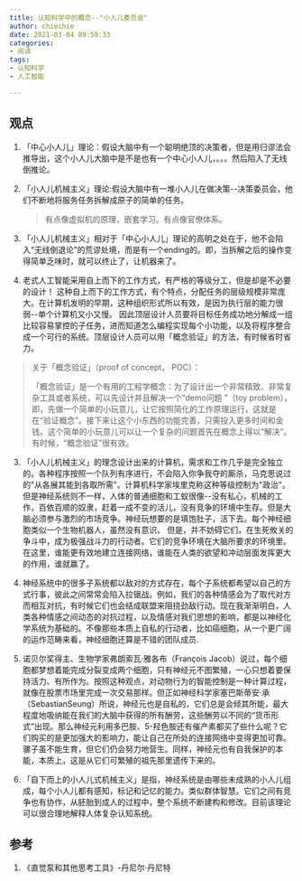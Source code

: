 ```yaml
---
title: 认知科学中的概念--"小人儿委员会"
author: chiechie
date: 2021-03-04 09:59:33
categories: 
- 阅读
tags: 
- 认知科学
- 人工智能

---
```


## 观点

1. 「中心小人儿」理论：假设大脑中有一个聪明绝顶的决策者，但是用归谬法会推导出，这个小人儿大脑中是不是也有一个中心小人儿，。。。然后陷入了无线倒推论。
2. 「小人儿机械主义」理论:假设大脑中有一堆小人儿在做决策--决策委员会，他们不断地将服务任务拆解成原子的简单的任务。
	
	>  有点像虚拟机的原理，嵌套学习。有点像官僚体系。

3. 「小人儿机械主义」相对于「中心小人儿」理论的高明之处在于，他不会陷入“无线倒退论”的荒谬处境，而是有一个ending的。即，当拆解之后的操作变得简单乏味时，就可以终止了，让机器来了。
2. 老式人工智能采用自上而下的工作方式，有严格的等级分工，但是却是不必要的设计！ 这种自上而下的工作方式，有个特点，分配任务的层级规模非常庞大。在计算机发明的早期，这种组织形式所以有效，是因为执行层的能力很弱--单个计算机又小又慢。
因此顶层设计人员要将目标任务成功地分解成一组比较容易掌控的子任务，进而知道怎么编程实现每个小功能，以及将程序整合成一个可行的系统。顶层设计人员可以用「概念验证」的方法，有时候省时省力。

> 关于「概念验证」（proof of concept， POC）：
> 
>「概念验证」是一个有用的工程学概念：为了设计出一个非常精致、非常复杂工具或者系统，可以先设计并且解决一个“demo问题 ”（toy problem），即，先做一个简单的小玩意儿，让它按照简化的工作原理运行，这就是在“验证概念”。接下来让这个小东西的功能完善，只需投入更多时间和金钱。这个简单的小玩意儿可以让一个复杂的问题首先在概念上得以“解决”。有时候，“概念验证”很有效。

3. 「小人儿机械主义」的理念设计出来的计算机，需求和工作几乎是完全独立的。各种程序按照一个队列有序进行，不会陷入你争我夺的厮杀，马克思说过的"从各展其能到各取所需"。计算机科学家埃里克称这种等级控制为"政治"。但是神经系统则不一样，人体的普通细胞和工蚁很像--没有私心，机械的工作，百依百顺的奴隶，赶着一成不变的活儿，没有竞争的环境中生存。但是大脑必须参与激烈的市场竞争。神经玩想要的是填饱肚子，活下去。每个神经细胞类似一个生物机器人，虽然没有意识。 但是，并不妨碍它们，在生死攸关的争斗中，成为极强战斗力的行动者。它们的竞争环境在大脑所要求的环境里。在这里，谁能更有效地建立连接网络，谁能在人类的欲望和冲动层面发挥更大的作用，谁就赢了。

4. 神经系统中的很多子系统都以敌对的方式存在，每个子系统都希望以自己的方式行事，彼此之间常常会陷入拉锯战。例如，我们的各种情感会为了取代对方而相互对抗，有时候它们也会结成联盟来阻挠劲敌行动。现在我渐渐明白，人类各种情感之间动态的对抗过程，以及情感对我们思想的影响，都是以神经化学系统为基础的。不像那些本质上自私的行动者，比如癌细胞，从一个更广阔的运作范畴来看，神经细胞还算是不错的团队成员.

5. 诺贝尔奖得主、生物学家弗朗索瓦·雅各布（François Jacob）说过，每个细胞都梦想着能完成分裂变成两个细胞，只有神经元不图繁殖，一心只想着要保持活力、有所作为。按照这种观点，对动物行为的智能控制是一种计算过程，就像在股票市场里完成一次交易那样。但正如神经科学家塞巴斯蒂安·承（SebastianSeung）所说，神经元也是自私的，它们总是会倾其所能，最大程度地吸纳能在我们的大脑中获得的所有酬劳，这些酬劳以不同的“货币形式”出现。那么神经元利用多巴胺、5-羟色胺还有催产素都买了些什么呢？它们购买的是更加强大的影响力，能让自己在所处的连接网络中变得更加可靠。骡子虽不能生育，但它们仍会努力地营生。同样，神经元也有自我保护的本能，本质上，这是从它们可繁殖的祖先那里遗传下来的。

6. 「自下而上的小人儿式机械主义」是指，神经系统是由哪些未成熟的小人儿组成，每个小人儿都有感知，标记和记忆的能力。类似群体智慧。它们之间有竞争也有协作，从胚胎到成人的过程中，整个系统不断建构和修改。目前该理论可以很合理地解释人体复杂认知系统。

## 参考

1. 《直觉泵和其他思考工具》-丹尼尔·丹尼特
